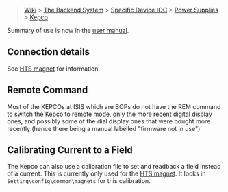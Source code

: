 > [Wiki](Home) > [The Backend System](The-Backend-System) > [Specific Device IOC](Specific-Device-IOC) > [Power Supplies](Power-Supplies) > [Kepco](Kepco)

Summary of use is now in the [user manual](https://github.com/ISISComputingGroup/ibex_user_manual/wiki/Kepco-Power-Supply).

## Connection details

See [HTS magnet](https://github.com/ISISComputingGroup/ibex_developers_manual/wiki/HTS-Magnet) for information.

## Remote Command

Most of the KEPCOs at ISIS which are BOPs do not have the REM command to switch the Kepco to remote mode, only the more recent digital display ones, and possibly some of the dial display ones that were bought more recently (hence there being a manual labelled "firmware not in use")

## Calibrating Current to a Field
The Kepco can also use a calibration file to set and readback a field instead of a current. This is currently only used for the [HTS magnet](https://github.com/ISISComputingGroup/ibex_developers_manual/wiki/HTS-Magnet). It looks in `Setting\config\common\magnets` for this calibration.
